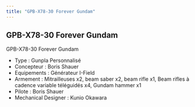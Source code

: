 ```yaml
---
title: "GPB-X78-30 Forever Gundam"
---
```


GPB-X78-30 Forever Gundam
-------------------------




GPB-X78-30 Forever Gundam


- Type : Gunpla Personnalisé  
- Concepteur : Boris Shauer  
- Equipements : Générateur I-Field  
- Armement : Mitrailleuses x2, beam saber x2, beam rifle x1, Beam rifles à cadence variable téléguidés x4, Gundam hammer x1  
- Pilote : Boris Shauer  
- Mechanical Designer : Kunio Okawara

